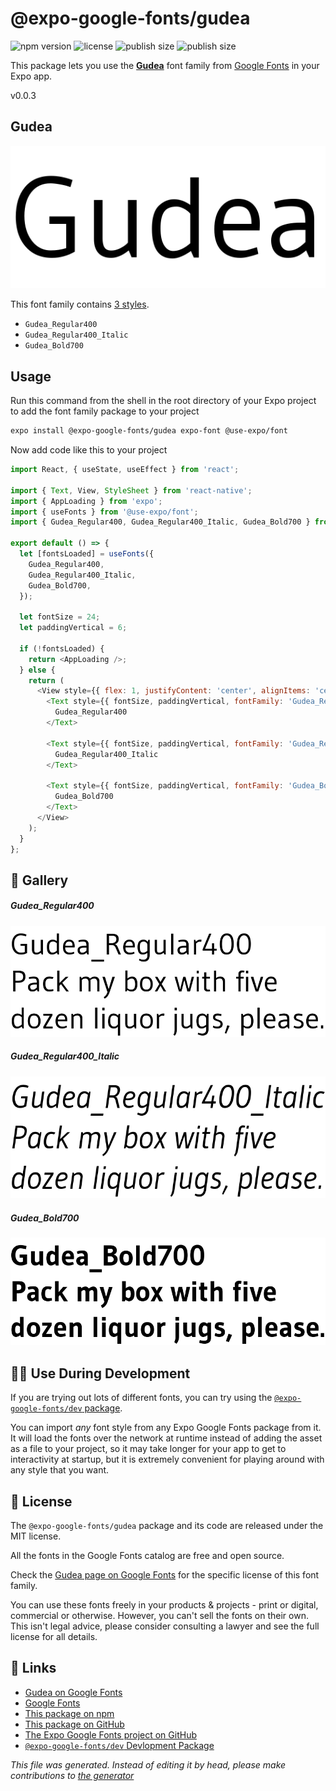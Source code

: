 # @expo-google-fonts/gudea

![npm version](https://flat.badgen.net/npm/v/@expo-google-fonts/gudea)
![license](https://flat.badgen.net/github/license/expo/google-fonts)
![publish size](https://flat.badgen.net/packagephobia/install/@expo-google-fonts/gudea)
![publish size](https://flat.badgen.net/packagephobia/publish/@expo-google-fonts/gudea)

This package lets you use the [**Gudea**](https://fonts.google.com/specimen/Gudea) font family from [Google Fonts](https://fonts.google.com/) in your Expo app.

v0.0.3

## Gudea

![Gudea](./font-family.png)

This font family contains [3 styles](#gallery).

- `Gudea_Regular400`
- `Gudea_Regular400_Italic`
- `Gudea_Bold700`

## Usage

Run this command from the shell in the root directory of your Expo project to add the font family package to your project
```sh
expo install @expo-google-fonts/gudea expo-font @use-expo/font
```

Now add code like this to your project
```js
import React, { useState, useEffect } from 'react';

import { Text, View, StyleSheet } from 'react-native';
import { AppLoading } from 'expo';
import { useFonts } from '@use-expo/font';
import { Gudea_Regular400, Gudea_Regular400_Italic, Gudea_Bold700 } from '@expo-google-fonts/gudea';

export default () => {
  let [fontsLoaded] = useFonts({
    Gudea_Regular400,
    Gudea_Regular400_Italic,
    Gudea_Bold700,
  });

  let fontSize = 24;
  let paddingVertical = 6;

  if (!fontsLoaded) {
    return <AppLoading />;
  } else {
    return (
      <View style={{ flex: 1, justifyContent: 'center', alignItems: 'center' }}>
        <Text style={{ fontSize, paddingVertical, fontFamily: 'Gudea_Regular400' }}>
          Gudea_Regular400
        </Text>

        <Text style={{ fontSize, paddingVertical, fontFamily: 'Gudea_Regular400_Italic' }}>
          Gudea_Regular400_Italic
        </Text>

        <Text style={{ fontSize, paddingVertical, fontFamily: 'Gudea_Bold700' }}>
          Gudea_Bold700
        </Text>
      </View>
    );
  }
};

```

## 🔡 Gallery

##### Gudea_Regular400
![Gudea_Regular400](./4b41bce93d5a05ba71bb86e2be22eb03b270fa198be7df07c9c5a818a1724c0f.ttf.png)

##### Gudea_Regular400_Italic
![Gudea_Regular400_Italic](./ab00b4c571bb901b0d274550fab83154da5b8bb4529e382ae7d58962b0d05f80.ttf.png)

##### Gudea_Bold700
![Gudea_Bold700](./b1c48f399971799fe09414206e205ea8a5f37a1e17adc5ed4329ee9ddb9d074e.ttf.png)


## 👩‍💻 Use During Development

If you are trying out lots of different fonts, you can try using the [`@expo-google-fonts/dev` package](https://github.com/expo/google-fonts/tree/master/font-packages/dev#readme).

You can import *any* font style from any Expo Google Fonts package from it. It will load the fonts
over the network at runtime instead of adding the asset as a file to your project, so it may take longer
for your app to get to interactivity at startup, but it is extremely convenient
for playing around with any style that you want.

## 📖 License

The `@expo-google-fonts/gudea` package and its code are released under the MIT license.

All the fonts in the Google Fonts catalog are free and open source.

Check the [Gudea page on Google Fonts](https://fonts.google.com/specimen/Gudea) for the specific license of this font family.

You can use these fonts freely in your products & projects - print or digital, commercial or otherwise. However, you can't sell the fonts on their own. This isn't legal advice, please consider consulting a lawyer and see the full license for all details.

## 🔗 Links

- [Gudea on Google Fonts](https://fonts.google.com/specimen/Gudea)
- [Google Fonts](https://fonts.google.com/)
- [This package on npm](https://www.npmjs.com/package/@expo-google-fonts/gudea)
- [This package on GitHub](https://github.com/expo/google-fonts/tree/master/font-packages/gudea)
- [The Expo Google Fonts project on GitHub](https://github.com/expo/google-fonts)
- [`@expo-google-fonts/dev` Devlopment Package](https://github.com/expo/google-fonts/tree/master/font-packages/dev)


*This file was generated. Instead of editing it by head, please make contributions to [the generator](https://github.com/expo/google-fonts/tree/master/packages/generator)*
